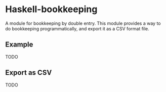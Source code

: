# Haskell-bookkeeping

A module for bookkeeping by double entry. This module provides a way to do bookkeeping programmatically, and export it as a CSV format file.

## Example

TODO

## Export as CSV

TODO
